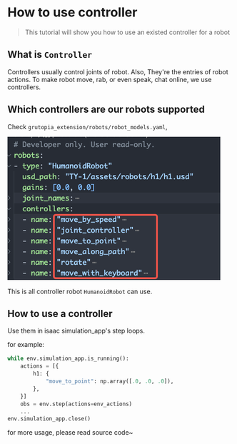 # How to use controller

> This tutorial will show you how to use an existed controller for a robot

## What is `Controller`

Controllers usually control joints of robot. Also, They're the entries of robot actions. To make robot move, rab, or
even speak, chat online, we use controllers.

## Which controllers are our robots supported

Check `grutopia_extension/robots/robot_models.yaml`,

![img.png](../_static/image/robot_model_controller.png)

This is all controller robot `HumanoidRobot` can use.

## How to use a controller

Use them in isaac simulation_app's step loops.

for example:

```Python
while env.simulation_app.is_running():
    actions = [{
        h1: {
            "move_to_point": np.array([.0, .0, .0]),
        },
    }]
    obs = env.step(actions=env_actions)
    ...
env.simulation_app.close()
```

for more usage, please read source code~
